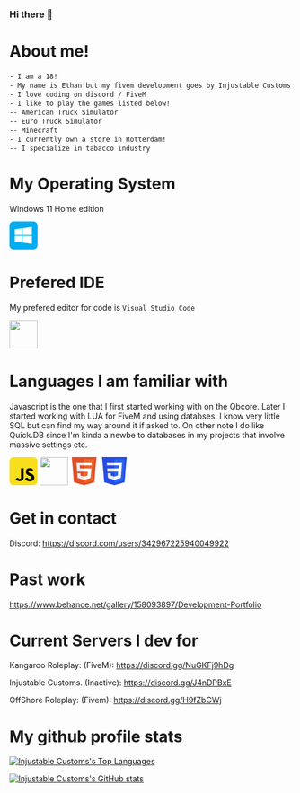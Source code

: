 ### Hi there 👋

<!--
**InjustableCustoms/InjustableCustoms** is a ✨ _special_ ✨ repository because its `README.md` (this file) appears on your GitHub profile.

# readme
 aboutme

<!-- Main About Me -->
# About me!
```
- I am a 18! 
- My name is Ethan but my fivem development goes by Injustable Customs
- I love coding on discord / FiveM
- I like to play the games listed below!
-- American Truck Simulator 
-- Euro Truck Simulator
-- Minecraft
- I currently own a store in Rotterdam!
-- I specialize in tabacco industry
```
<!-- Main About Me -->

<!-- Last Gaming Videos -->
<!-- # Latest Video's -->
<!-- Last Gaming Videos -->

<!-- Languages / Tools -->
# My Operating System
Windows 11 Home edition

<img src="https://github.com/edent/SuperTinyIcons/blob/master/images/svg/windows.svg" width=50 height=50>

# Prefered IDE
My prefered editor for code is `Visual Studio Code`

<img src="https://upload.wikimedia.org/wikipedia/commons/9/9a/Visual_Studio_Code_1.35_icon.svg" width=50 height=50>

# Languages I am familiar with

Javascript is the one that I first started working with on the Qbcore. Later I started working with LUA for FiveM and using databses. I know very little SQL but can find my way around it if asked to. On other note I do like Quick.DB since I'm kinda a newbe to databases in my projects that involve massive settings etc.

<img src="https://github.com/edent/SuperTinyIcons/blob/master/images/svg/javascript.svg" width=50 height=50> <img src="https://upload.wikimedia.org/wikipedia/commons/c/cf/Lua-Logo.svg" width=50 height=50> <img src="https://github.com/edent/SuperTinyIcons/blob/master/images/svg/html5.svg" width=50 height=50> <img src="https://github.com/edent/SuperTinyIcons/blob/master/images/svg/css3.svg" width=50 height=50>
<!-- Languages / Tools -->

<!-- Contact Me -->
# Get in contact
Discord: https://discord.com/users/342967225940049922

# Past work

https://www.behance.net/gallery/158093897/Development-Portfolio

# Current Servers I dev for 

Kangaroo Roleplay: (FiveM): https://discord.gg/NuGKFj9hDg

Injustable Customs. (Inactive): https://discord.gg/J4nDPBxE

OffShore Roleplay: (Fivem): https://discord.gg/H9fZbCWj

<!-- Contact Me -->

<!-- Latest Stats -->
# My github profile stats
[![Injustable Customs's Top Languages](https://github-readme-stats.vercel.app/api/top-langs/?username=InjustableCustoms&layout=compact&theme=github_dark)](https://github.com/anuraghazra/github-readme-stats)

[![Injustable Customs's GitHub stats](https://github-readme-stats.vercel.app/api?username=InjustableCustoms&theme=github_dark)](https://github.com/anuraghazra/github-readme-stats)

